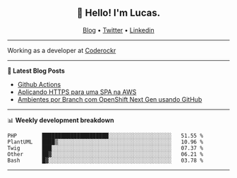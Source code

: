 <h2 align="center">👋 Hello! I'm Lucas.</h2>
<p align="center">
  <a href="https://www.lucassabreu.net.br/">Blog</a> •
  <a href="https://twitter.com/lucassabreu">Twitter</a> •
  <a href="https://www.linkedin.com/in/lucassantosabreu/">Linkedin</a>
</p>

---

Working as a developer at [Coderockr](https://github.com/Coderockr)

---

**📝 Latest Blog Posts**

<!-- BLOG-POST-LIST:START -->
- [Github Actions](https://www.lucassabreu.net.br/post/github-actions/)
- [Aplicando HTTPS para uma SPA na AWS](https://www.lucassabreu.net.br/post/aplicando-https-para-uma-spa-na-aws/)
- [Ambientes por Branch com OpenShift Next Gen usando GitHub](https://www.lucassabreu.net.br/post/ambientes-por-branch-com-openshift-next-gen-usando-github/)
<!-- BLOG-POST-LIST:END -->

---

📊 **Weekly development breakdown**
<!--START_SECTION:waka-->
```text
PHP        █████████████████████░░░░░░░░░░░░░░░░░░░░   51.55 % 
PlantUML   ████▒░░░░░░░░░░░░░░░░░░░░░░░░░░░░░░░░░░░░   10.96 % 
Twig       ███░░░░░░░░░░░░░░░░░░░░░░░░░░░░░░░░░░░░░░   07.37 % 
Other      ██▓░░░░░░░░░░░░░░░░░░░░░░░░░░░░░░░░░░░░░░   06.21 % 
Bash       █▓░░░░░░░░░░░░░░░░░░░░░░░░░░░░░░░░░░░░░░░   03.78 % 
```
<!--END_SECTION:waka-->

---
